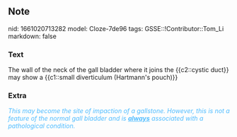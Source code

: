 ## Note
nid: 1661020713282
model: Cloze-7de96
tags: GSSE::!Contributor::Tom_Li
markdown: false

### Text
<div>
  The wall of the neck of the gall bladder where it joins the
  {{c2::cystic duct}} may show a {{c1::small diverticulum
  (Hartmann's pouch)}}
</div>

### Extra
<div>
  <i style=""><font color="#4FBCFF">This may become the site of
  impaction of a gallstone. However, this is not a feature of the
  normal gall bladder and is <b><u>always</u></b> associated with a
  pathological condition.</font></i>
</div>
